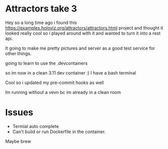 # Attractors take 3


Hey so a long time ago i found this https://examples.holoviz.org/attractors/attractors.html project and thought it looked really cool so i played around with it and wanted to turn it into a rest api.

It going to make me pretty pictures and server as a good test service for other things.


going to learn to use the .devcontainers

so im now in a clean 3.11 dev container :) I have a bash terminal

Cool so i updated my pre-commit hooks as well

Im running without a vevn bc im already in a clean room


# Issues
- Termial auto complete
- Can't build or run Dockerfile in the container.

Maybe brew
